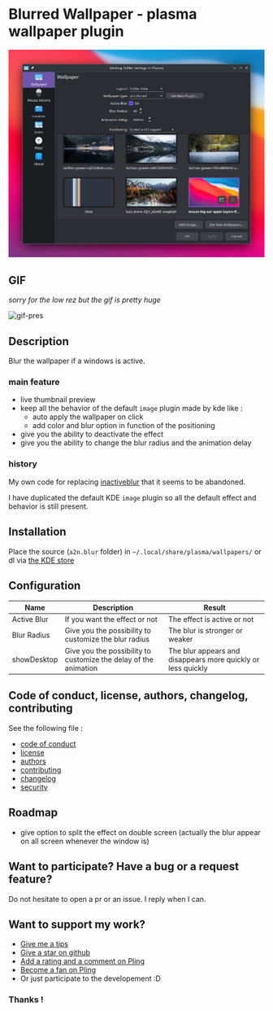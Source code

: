 [//]: # (note for me - Linux/Unix Desktops > Desktop Extensions > KDE Plasma Extensions > Plasma Wallpaper Plugins)

# Blurred Wallpaper - plasma wallpaper plugin

![pres](assets/main-screenshot.png)

## GIF

*sorry for the low rez but the gif is pretty huge*

![gif-pres](assets/main-vid.gif)

## Description

Blur the wallpaper if a windows is active.

### main feature

- live thumbnail preview
- keep all the behavior of the default `image` plugin made by kde like :
    - auto apply the wallpaper on click
    - add color and blur option in function of the positioning
- give you the ability to deactivate the effect
- give you the ability to change the blur radius and the animation delay

### history
My own code for replacing [inactiveblur](https://github.com/Zren/plasma-wallpapers/tree/master/inactiveblur) that it seems to be abandoned.

I have duplicated the default KDE `image` plugin so all the default effect and behavior is still present.

## Installation

Place the source (`a2n.blur` folder) in `~/.local/share/plasma/wallpapers/` or dl via [the KDE store](https://www.pling.com/member/608647/)

## Configuration

| Name | Description | Result |
|--|--|--|
| Active Blur | If you want the effect or not | The effect is active or not |
| Blur Radius | Give you the possibility to customize the blur radius | The blur is stronger or weaker |
| showDesktop | Give you the possibility to customize the delay of the animation | The blur appears and disappears more quickly or less quickly |

## Code of conduct, license, authors, changelog, contributing

See the following file :
- [code of conduct](CODE_OF_CONDUCT.md)
- [license](LICENSE)
- [authors](AUTHORS)
- [contributing](CONTRIBUTING.md)
- [changelog](CHANGELOG)
- [security](SECURITY.md)

## Roadmap

- give option to split the effect on double screen (actually the blur appear on all screen whenever the window is)

## Want to participate? Have a bug or a request feature?

Do not hesitate to open a pr or an issue. I reply when I can.

## Want to support my work?

- [Give me a tips](https://ko-fi.com/a2n00)
- [Give a star on github](https://github.com/bouteillerAlan/blurredwallpaper)
- [Add a rating and a comment on Pling](https://www.pling.com/member/608647/)
- [Become a fan on Pling](https://www.pling.com/member/608647/)
- Or just participate to the developement :D

### Thanks !
